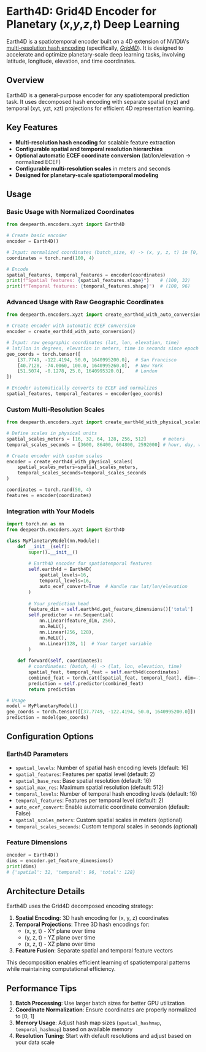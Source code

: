 # Earth4D: Grid4D Encoder for Planetary (_x_,_y_,_z_,_t_) Deep Learning

Earth4D is a spatiotemporal encoder built on a 4D extension of NVIDIA's [multi-resolution hash encoding](https://nvlabs.github.io/instant-ngp/) (specifically, _[Grid4D](https://github.com/JiaweiXu8/Grid4D/tree/main)_).  It is designed to accelerate and optimize planetary-scale deep learning tasks, involving latitude, longitude, elevation, and time coordinates.

## Overview

Earth4D is a general-purpose encoder for any spatiotemporal prediction task. It uses decomposed hash encoding with separate spatial (xyz) and temporal (xyt, yzt, xzt) projections for efficient 4D representation learning.

## Key Features

- **Multi-resolution hash encoding** for scalable feature extraction
- **Configurable spatial and temporal resolution hierarchies**
- **Optional automatic ECEF coordinate conversion** (lat/lon/elevation → normalized ECEF)
- **Configurable multi-resolution scales** in meters and seconds
- **Designed for planetary-scale spatiotemporal modeling**

## Usage

### Basic Usage with Normalized Coordinates

```python
from deepearth.encoders.xyzt import Earth4D

# Create basic encoder
encoder = Earth4D()

# Input: normalized coordinates (batch_size, 4) -> (x, y, z, t) in [0, 1]
coordinates = torch.rand(100, 4)  

# Encode
spatial_features, temporal_features = encoder(coordinates)
print(f"Spatial features: {spatial_features.shape}")    # (100, 32)
print(f"Temporal features: {temporal_features.shape}")  # (100, 96)
```

### Advanced Usage with Raw Geographic Coordinates

```python
from deepearth.encoders.xyzt import create_earth4d_with_auto_conversion

# Create encoder with automatic ECEF conversion
encoder = create_earth4d_with_auto_conversion()

# Input: raw geographic coordinates (lat, lon, elevation, time)
# lat/lon in degrees, elevation in meters, time in seconds since epoch
geo_coords = torch.tensor([
    [37.7749, -122.4194, 50.0, 1640995200.0],  # San Francisco
    [40.7128, -74.0060, 100.0, 1640995260.0],  # New York
    [51.5074, -0.1278, 25.0, 1640995320.0],    # London
])

# Encoder automatically converts to ECEF and normalizes
spatial_features, temporal_features = encoder(geo_coords)
```

### Custom Multi-Resolution Scales

```python
from deepearth.encoders.xyzt import create_earth4d_with_physical_scales

# Define scales in physical units
spatial_scales_meters = [16, 32, 64, 128, 256, 512]      # meters
temporal_scales_seconds = [3600, 86400, 604800, 2592000] # hour, day, week, month

# Create encoder with custom scales
encoder = create_earth4d_with_physical_scales(
    spatial_scales_meters=spatial_scales_meters,
    temporal_scales_seconds=temporal_scales_seconds
)

coordinates = torch.rand(50, 4)
features = encoder(coordinates)
```

### Integration with Your Models

```python
import torch.nn as nn
from deepearth.encoders.xyzt import Earth4D

class MyPlanetaryModel(nn.Module):
    def __init__(self):
        super().__init__()
        
        # Earth4D encoder for spatiotemporal features
        self.earth4d = Earth4D(
            spatial_levels=16,
            temporal_levels=16,
            auto_ecef_convert=True  # Handle raw lat/lon/elevation
        )
        
        # Your prediction head
        feature_dim = self.earth4d.get_feature_dimensions()['total']
        self.predictor = nn.Sequential(
            nn.Linear(feature_dim, 256),
            nn.ReLU(),
            nn.Linear(256, 128),
            nn.ReLU(),
            nn.Linear(128, 1)  # Your target variable
        )
    
    def forward(self, coordinates):
        # coordinates: (batch, 4) -> (lat, lon, elevation, time)
        spatial_feat, temporal_feat = self.earth4d(coordinates)
        combined_feat = torch.cat([spatial_feat, temporal_feat], dim=-1)
        prediction = self.predictor(combined_feat)
        return prediction

# Usage
model = MyPlanetaryModel()
geo_coords = torch.tensor([[37.7749, -122.4194, 50.0, 1640995200.0]])
prediction = model(geo_coords)
```

## Configuration Options

### Earth4D Parameters

- `spatial_levels`: Number of spatial hash encoding levels (default: 16)
- `spatial_features`: Features per spatial level (default: 2)
- `spatial_base_res`: Base spatial resolution (default: 16)
- `spatial_max_res`: Maximum spatial resolution (default: 512)
- `temporal_levels`: Number of temporal hash encoding levels (default: 16)
- `temporal_features`: Features per temporal level (default: 2)
- `auto_ecef_convert`: Enable automatic coordinate conversion (default: False)
- `spatial_scales_meters`: Custom spatial scales in meters (optional)
- `temporal_scales_seconds`: Custom temporal scales in seconds (optional)

### Feature Dimensions

```python
encoder = Earth4D()
dims = encoder.get_feature_dimensions()
print(dims)
# {'spatial': 32, 'temporal': 96, 'total': 128}
```

## Architecture Details

Earth4D uses the Grid4D decomposed encoding strategy:

1. **Spatial Encoding**: 3D hash encoding for (x, y, z) coordinates
2. **Temporal Projections**: Three 3D hash encodings for:
   - (x, y, t) - XY plane over time
   - (y, z, t) - YZ plane over time  
   - (x, z, t) - XZ plane over time
3. **Feature Fusion**: Separate spatial and temporal feature vectors

This decomposition enables efficient learning of spatiotemporal patterns while maintaining computational efficiency.

## Performance Tips

1. **Batch Processing**: Use larger batch sizes for better GPU utilization
2. **Coordinate Normalization**: Ensure coordinates are properly normalized to [0, 1]
3. **Memory Usage**: Adjust hash map sizes (`spatial_hashmap`, `temporal_hashmap`) based on available memory
4. **Resolution Tuning**: Start with default resolutions and adjust based on your data scale
